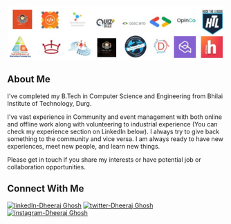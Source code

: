 [![Profile_Header](profile/profileheader.jpeg)](https://www.linkedin.com/in/dheerajghosh007/)

## About Me
I've completed my B.Tech in Computer Science and Engineering from Bhilai Institute of Technology, Durg. 

I've vast experience in Community and event management with both online and offline work along with volunteering to industrial experience (You can check my experience section on LinkedIn below).
I always try to give back something to the community and vice versa.
I am always ready to have new experiences, meet new people, and learn new things.

Please get in touch if you share my interests or have potential job or collaboration opportunities.

## Connect With Me
[![linkedIn-Dheeraj Ghosh](https://img.shields.io/badge/-LinkedIn-black?style=flat-square&logo=LinkedIn)](https://www.linkedin.com/in/dheerajghosh007/)
[![twitter-Dheeraj Ghosh](https://img.shields.io/badge/-Twitter-black?style=flat-square&logo=Twitter)](https://x.com/dheerajghosh007)
[![instagram-Dheeraj Ghosh](https://img.shields.io/badge/-Instagram-black?style=flat-square&logo=Instagram)](https://www.instagram.com/dheerajghosh007/)

<!--[![youtube-Dheeraj Ghosh](https://img.shields.io/badge/-YouTube-black?style=flat-square&logo=YouTube)](https://www.youtube.com/c/OpInCoCommunity)-->
<!--[![discord-Dheeraj Ghosh](https://img.shields.io/badge/-Discord-black?style=flat-square&logo=Discord)](https://discord.gg/uG3KwXkgfG)-->
